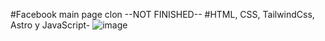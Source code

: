 #Facebook main page clon --NOT FINISHED--
#HTML, CSS, TailwindCss, Astro y JavaScript-
![image](https://github.com/nazaghitarroni/StaticBook-Static-Facebook-Clone-for-Development-Practice/assets/108306291/d049098e-1a2a-425b-bbcb-843c0696580c)
